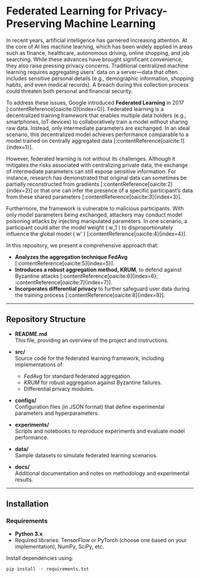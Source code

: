 # Federated Learning for Privacy-Preserving Machine Learning

In recent years, artificial intelligence has garnered increasing attention. At the core of AI lies machine learning, which has been widely applied in areas such as finance, healthcare, autonomous driving, online shopping, and job searching. While these advances have brought significant convenience, they also raise pressing privacy concerns. Traditional centralized machine learning requires aggregating users’ data on a server—data that often includes sensitive personal details (e.g., demographic information, shopping habits, and even medical records). A breach during this collection process could threaten both personal and financial security.

To address these issues, Google introduced **Federated Learning** in 2017 [﻿:contentReference[oaicite:0]{index=0}]. Federated learning is a decentralized training framework that enables multiple data holders (e.g., smartphones, IoT devices) to collaboratively train a model without sharing raw data. Instead, only intermediate parameters are exchanged. In an ideal scenario, this decentralized model achieves performance comparable to a model trained on centrally aggregated data [﻿:contentReference[oaicite:1]{index=1}].

However, federated learning is not without its challenges. Although it mitigates the risks associated with centralizing private data, the exchange of intermediate parameters can still expose sensitive information. For instance, research has demonstrated that original data can sometimes be partially reconstructed from gradients [﻿:contentReference[oaicite:2]{index=2}] or that one can infer the presence of a specific participant’s data from these shared parameters [﻿:contentReference[oaicite:3]{index=3}].

Furthermore, the framework is vulnerable to malicious participants. With only model parameters being exchanged, attackers may conduct model poisoning attacks by injecting manipulated parameters. In one scenario, a participant could alter the model weight \( w_1 \) to disproportionately influence the global model \( w' \) [﻿:contentReference[oaicite:4]{index=4}].

In this repository, we present a comprehensive approach that:
- **Analyzes the aggregation technique FedAvg** [﻿:contentReference[oaicite:5]{index=5}].
- **Introduces a robust aggregation method, KRUM**, to defend against Byzantine attacks [﻿:contentReference[oaicite:6]{index=6}; ﻿:contentReference[oaicite:7]{index=7}].
- **Incorporates differential privacy** to further safeguard user data during the training process [﻿:contentReference[oaicite:8]{index=8}].

---

## Repository Structure

- **README.md**  
  This file, providing an overview of the project and instructions.
  
- **src/**  
  Source code for the federated learning framework, including implementations of:
  - *FedAvg* for standard federated aggregation.
  - *KRUM* for robust aggregation against Byzantine failures.
  - Differential privacy modules.

- **configs/**  
  Configuration files (in JSON format) that define experimental parameters and hyperparameters.

- **experiments/**  
  Scripts and notebooks to reproduce experiments and evaluate model performance.

- **data/**  
  Sample datasets to simulate federated learning scenarios.

- **docs/**  
  Additional documentation and notes on methodology and experimental results.

---

## Installation

### Requirements
- **Python 3.x**
- Required libraries: TensorFlow or PyTorch (choose one based on your implementation), NumPy, SciPy, etc.

Install dependencies using:
```bash
pip install -r requirements.txt
